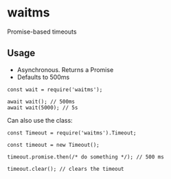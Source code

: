 # waitms

Promise-based timeouts

## Usage

- Asynchronous. Returns a Promise
- Defaults to 500ms

```
const wait = require('waitms');

await wait(); // 500ms
await wait(5000); // 5s
```

Can also use the class:

```
const Timeout = require('waitms').Timeout;

const timeout = new Timeout();

timeout.promise.then(/* do something */); // 500 ms

timeout.clear(); // clears the timeout
```
